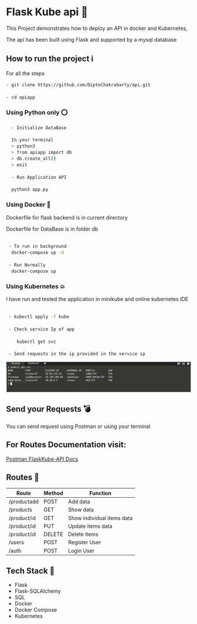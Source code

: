 # Flask Kube api  :triangular_flag_on_post:


This Project demonstrates how to deploy an API in docker and Kubernetes,

The api has been built using Flask and supported by a mysql database 


## How to run the project  :information_source:

For all the steps 

```sh
- git clone https://github.com/DiptoChakrabarty/api.git

- cd apiapp
```

### Using Python only :o:


```sh
  - Initialize DataBase

  In your terminal
  > python3
  > from apiapp import db
  > db.create_all()
  > exit

  - Run Application API

  python3 app.py

```

###  Using Docker :whale:

Dockerfile for flask backend is in current directory

Dockerfile for DataBase is in folder db

```sh

 - To run in background
  docker-compose up -d

 - Run Normally
  docker-compose up

```


### Using Kubernetes :boom:

I have run and tested the application in minikube and online kubernetes IDE

```sh
 
 - kubectl apply -f kube

 - Check service Ip of app

    kubectl get svc
 
 - Send requests in the ip provided in the service ip
```

<img src="images/SVC.png">

## Send your Requests 	:bomb: 
You can send request using Postman or using your terminal 

## For Routes Documentation visit:
[Postman FlaskKube-API Docs](https://documenter.getpostman.com/view/11026000/TVRdBCDc)


## Routes  :anger:

 | Route | Method | Function | 
 | --- | --- | --- |
 | /productadd | POST | Add data |
 | /products | GET | Show data |
 | /product/id | GET | Show individual items data |
 | /product/id | PUT | Update items data |
 | /product/id  | DELETE| Delete items  |
 | /users | POST | Register User |
 | /auth | POST | Login User |



## Tech Stack :muscle:

- Flask
- Flask-SQLAlchemy
- SQL
- Docker
- Docker Compose
- Kubernetes
